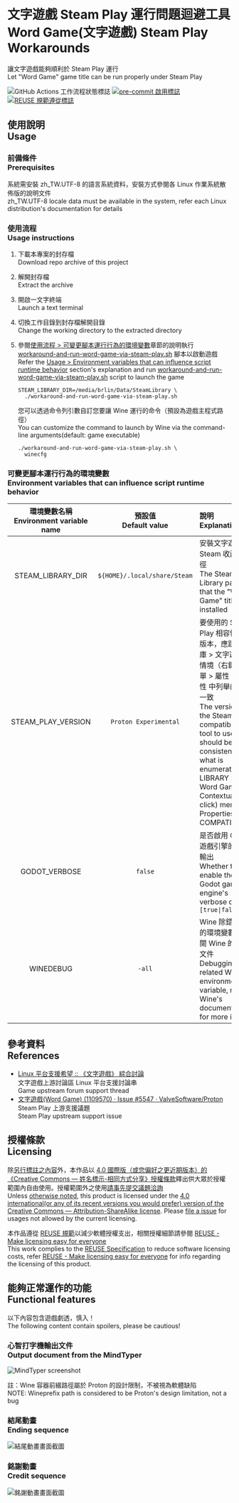 # 文字遊戲 Steam Play 運行問題迴避工具<br>Word Game(文字遊戲) Steam Play Workarounds

讓文字遊戲能夠順利於 Steam Play 運行  
Let "Word Game" game title can be run properly under Steam Play

![GitHub Actions 工作流程狀態標誌](https://github.com/brlin-tw/wordgame-steam-play-workarounds/actions/workflows/check-potential-problems.yml/badge.svg "查看 GitHub Actions 工作流程狀態") [![pre-commit 啟用標誌](https://img.shields.io/badge/pre--commit-enabled-brightgreen?logo=pre-commit&logoColor=white "本專案使用 pre-commit 來檢查潛在問題")](https://pre-commit.com/) [![REUSE 規範遵從標誌](https://api.reuse.software/badge/github.com/brlin-tw/wordgame-steam-play-workarounds "本專案遵循 REUSE 規範以減少軟體授權支出")](https://api.reuse.software/info/github.com/brlin-tw/wordgame-steam-play-workarounds)

## 使用說明<br>Usage

### 前備條件<br>Prerequisites

系統需安裝 zh_TW.UTF-8 的語言系統資料，安裝方式參閱各 Linux 作業系統散佈版的說明文件  
zh_TW.UTF-8 locale data must be available in the system, refer each Linux distribution's documentation for details

### 使用流程<br>Usage instructions

1. 下載本專案的封存檔  
   Download repo archive of this project
1. 解開封存檔  
   Extract the archive
1. 開啟一文字終端  
   Launch a text terminal
1. 切換工作目錄到封存檔解開目錄  
   Change the working directory to the extracted directory
1. 參閱[使用流程 > 可變更腳本運行行為的環境變數](#可變更腳本運行行為的環境變數environment-variables-that-can-influence-script-runtime-behavior)章節的說明執行 [workaround-and-run-word-game-via-steam-play.sh](workaround-and-run-word-game-via-steam-play.sh) 腳本以啟動遊戲  
   Refer the [Usage > Environment variables that can influence script runtime behavior](#可變更腳本運行行為的環境變數environment-variables-that-can-influence-script-runtime-behavior) section's explanation and run [workaround-and-run-word-game-via-steam-play.sh](workaround-and-run-word-game-via-steam-play.sh) script to launch the game

   ```example
   STEAM_LIBRARY_DIR=/media/brlin/Data/SteamLibrary \
     ./workaround-and-run-word-game-via-steam-play.sh
   ```

   您可以透過命令列引數自訂您要讓 Wine 運行的命令（預設為遊戲主程式路徑）  
   You can customize the command to launch by Wine via the command-line arguments(default: game executable)

   ```example
   ./workaround-and-run-word-game-via-steam-play.sh \
     winecfg
   ```

### 可變更腳本運行行為的環境變數<br>Environment variables that can influence script runtime behavior

| 環境變數名稱<br>Environment variable name | 預設值<br>Default value | 說明<br>Explanation |
| :-: | :-: | :-- |
| STEAM_LIBRARY_DIR | `${HOME}/.local/share/Steam` | 安裝文字遊戲的 Steam 收藏庫路徑<br>The Steam Library path that the "Word Game" title is installed |
| STEAM_PLAY_VERSION | `Proton Experimental` | 要使用的 Steam Play 相容性工具版本，應跟 收藏庫 > 文字遊戲 > 情境（右鍵）選單 > 屬性 > 相容性 中列舉的名稱一致<br>The version of the Steam Play compatibility tool to use, should be consistent with what is enumerated in LIBRARY > Word Game > Contextual(right click) menu > Properties... > COMPATIBILITY |
| GODOT_VERBOSE | `false` | 是否啟用 Godot 遊戲引擎的冗餘輸出<br>Whether to enable the Godot game engine's verbose output<br>`[true\|false]` |
| WINEDEBUG | `-all` | Wine 除錯相關的環境變數，參閱 Wine 的說明文件<br>Debugging-related Wine environment variable, refer Wine's documentation for more info |

## 參考資料<br>References

* [Linux 平台支援希望 :: 《文字遊戲》 綜合討論](https://steamcommunity.com/app/1109570/discussions/0/3182358518954625787/)  
  文字遊戲上游討論區 Linux 平台支援討論串  
  Game upstream forum support thread
* [文字遊戲(Word Game) (1109570) · Issue #5547 · ValveSoftware/Proton](https://github.com/ValveSoftware/Proton/issues/5547)  
  Steam Play 上游支援議題  
  Steam Play upstream support issue

## 授權條款<br>Licensing

除[另行標註之內容](.reuse/dep5)外，本作品以 [4.0 國際版（或您偏好之更近期版本）的《Creative Commons — 姓名標示-相同方式分享》授權條款](https://creativecommons.org/licenses/by-sa/4.0/deed.zh_TW)釋出供大眾於授權範圍內自由使用。授權範圍外之使用[請事先提交議題洽詢](https://github.com/brlin-tw/wordgame-steam-play-workarounds/issues/new)  
Unless [otherwise noted](.reuse/dep5), this product is licensed under the [4.0 international(or any of its recent versions you would prefer) version of the Creative Commons — Attribution-ShareAlike license](https://creativecommons.org/licenses/by-sa/4.0/deed).  Please [file a issue](https://github.com/brlin-tw/wordgame-steam-play-workarounds/issues/new) for usages not allowed by the current licensing.

本作品遵從 [REUSE 規範](https://reuse.software/spec/)以減少軟體授權支出，相關授權細節請參閱 [REUSE - Make licensing easy for everyone](https://reuse.software/)  
This work complies to the [REUSE Specification](https://reuse.software/spec/) to reduce software licensing costs, refer [REUSE - Make licensing easy for everyone](https://reuse.software/) for info regarding the licensing of this product.

## 能夠正常運作的功能<br>Functional features

以下內容包含遊戲劇透，慎入！  
The following content contain spoilers, please be cautious!

### 心智打字機輸出文件<br>Output document from the MindTyper

![MindTyper screenshot](doc-assets/mindtyper-output-document.png "Output document from the MindTyper")

註：Wine 容器前綴路徑屬於 Proton 的設計限制，不被視為軟體缺陷  
NOTE: Wineprefix path is considered to be Proton's design limitation, not a bug

### 結尾動畫<br>Ending sequence

![結尾動畫畫面截圖](doc-assets/ending-sequence.png "結尾動畫畫面")

### 銘謝動畫<br>Credit sequence

![銘謝動畫畫面截圖](doc-assets/credit-sequence.png "銘謝動畫畫面")
